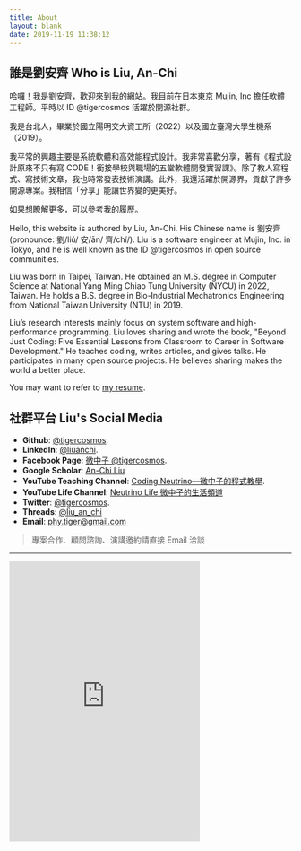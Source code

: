 ```yaml
---
title: About
layout: blank
date: 2019-11-19 11:38:12
---
```


## 誰是劉安齊 Who is Liu, An-Chi

哈囉！我是劉安齊，歡迎來到我的網站。我目前在日本東京 Mujin, Inc 擔任軟體工程師。平時以 ID @tigercosmos 活躍於開源社群。

我是台北人，畢業於國立陽明交大資工所（2022）以及國立臺灣大學生機系（2019）。

我平常的興趣主要是系統軟體和高效能程式設計。我非常喜歡分享，著有《程式設計原來不只有寫 CODE！銜接學校與職場的五堂軟體開發實習課》。除了教人寫程式、寫技術文章，我也時常發表技術演講。此外，我還活躍於開源界，貢獻了許多開源專案。我相信「分享」能讓世界變的更美好。

如果想瞭解更多，可以參考我的[履歷](https://github.com/tigercosmos/resume/raw/master/resume.pdf)。

Hello, this website is authored by Liu, An-Chi. His Chinese name is 劉安齊 (pronounce: 劉/liú/ 安/ān/ 齊/chí/). Liu is a software engineer at Mujin, Inc. in Tokyo, and he is well known as the ID @tigercosmos in open source communities.

Liu was born in Taipei, Taiwan. He obtained an M.S. degree in Computer Science at National Yang Ming Chiao Tung University (NYCU) in 2022, Taiwan. He holds a B.S. degree in Bio-Industrial Mechatronics Engineering from National Taiwan University (NTU) in 2019.

Liu’s research interests mainly focus on system software and high-performance programming. Liu loves sharing and wrote the book, "Beyond Just Coding: Five Essential Lessons from Classroom to Career in Software Development." He teaches coding, writes articles, and gives talks. He participates in many open source projects. He believes sharing makes the world a better place.

You may want to refer to [my resume](https://github.com/tigercosmos/resume/raw/master/resume.pdf).

## 社群平台 Liu's Social Media

- **Github**: [@tigercosmos](https://github.com/tigercosmos).
- **LinkedIn**: [@liuanchi](https://www.linkedin.com/in/liuanchi/).
- **Facebook Page**: [微中子 @tigercosmos](https://www.facebook.com/CodingNeutrino/).
- **Google Scholar**: [An-Chi Liu](https://scholar.google.com/citations?hl=en&user=i06mZ0sAAAAJ&view_op=list_works)
- **YouTube Teaching Channel**: [Coding Neutrino—微中子的程式教學](https://www.youtube.com/channel/UCe_3sYrCsZyo9WAGd0s6vRQ).
- **YouTube Life Channel**: [Neutrino Life 微中子的生活頻道](https://www.youtube.com/channel/UCAcBvq5pQvy7RXkFq5a9LGA)
- **Twitter**: [@tigercosmos](https://twitter.com/tigercosmos).
- **Threads**: [@liu_an_chi](https://www.threads.net/@liu_an_chi)
- **Email**: phy.tiger@gmail.com

> 專案合作、顧問諮詢、演講邀約請直接 Email 洽談

---

<iframe
  allowtransparency="true" frameborder="0" height="500" scrolling="no"
  src="https://www.facebook.com/plugins/page.php?href=https%3A%2F%2Fwww.facebook.com%2FCodingNeutrino%2F&amp;tabs=timeline&amp;width=340&amp;height=500&amp;small_header=false&amp;adapt_container_width=true&amp;hide_cover=false&amp;show_facepile=true&amp;appId=577288832614270"
  style="border: none; overflow: hidden;" width="340"></iframe>

